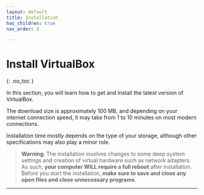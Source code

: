 ```yaml
---
layout: default
title: Installation
has_children: true
nav_order: 3

---
```


# Install VirtualBox
{: .no_toc }

In this section, you will learn how to get and install the latest version of VirtualBox.

The download size is approximately 100 MB, and depending on your internet connection speed, it may take from 1 to 10 minutes on most modern connections.

Installation time mostly depends on the type of your storage, although other specifications may also play a minor role.

> **Warning**: The installation involves changes to some deep system settings and creation of virtual hardware such as network adapters. As such, **your computer WILL require a full reboot** after installation. Before you start the installation, **make sure to save and close any open files and close unnecessary programs**.
---